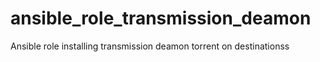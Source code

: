 # ansible_role_transmission_deamon
Ansible role installing transmission deamon torrent on destinationss
